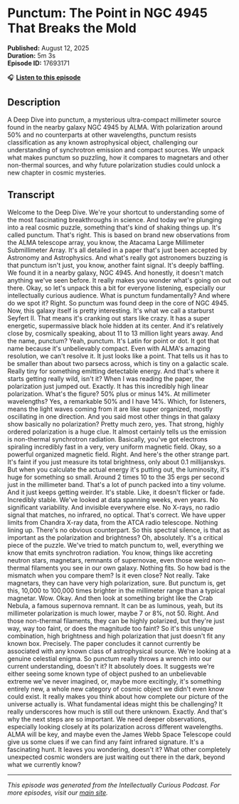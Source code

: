 # Punctum: The Point in NGC 4945 That Breaks the Mold

**Published:** August 12, 2025  
**Duration:** 5m 3s  
**Episode ID:** 17693171

🎧 **[Listen to this episode](https://intellectuallycurious.buzzsprout.com/2529712/episodes/17693171-punctum-the-point-in-ngc-4945-that-breaks-the-mold)**

## Description

A Deep Dive into punctum, a mysterious ultra-compact millimeter source found in the nearby galaxy NGC 4945 by ALMA. With polarization around 50% and no counterparts at other wavelengths, punctum resists classification as any known astrophysical object, challenging our understanding of synchrotron emission and compact sources. We unpack what makes punctum so puzzling, how it compares to magnetars and other non-thermal sources, and why future polarization studies could unlock a new chapter in cosmic mysteries.

## Transcript

Welcome to the Deep Dive. We're your shortcut to understanding some of the most fascinating breakthroughs in science. And today we're plunging into a real cosmic puzzle, something that's kind of shaking things up. It's called punctum. That's right. This is based on brand new observations from the ALMA telescope array, you know, the Atacama Large Millimeter Submillimeter Array. It's all detailed in a paper that's just been accepted by Astronomy and Astrophysics. And what's really got astronomers buzzing is that punctum isn't just, you know, another faint signal. It's deeply baffling. We found it in a nearby galaxy, NGC 4945. And honestly, it doesn't match anything we've seen before. It really makes you wonder what's going on out there. Okay, so let's unpack this a bit for everyone listening, especially our intellectually curious audience. What is punctum fundamentally? And where do we spot it? Right. So punctum was found deep in the core of NGC 4945. Now, this galaxy itself is pretty interesting. It's what we call a starburst Seyfert II. That means it's cranking out stars like crazy. It has a super energetic, supermassive black hole hidden at its center. And it's relatively close by, cosmically speaking, about 11 to 13 million light years away. And the name, punctum? Yeah, punctum. It's Latin for point or dot. It got that name because it's unbelievably compact. Even with ALMA's amazing resolution, we can't resolve it. It just looks like a point. That tells us it has to be smaller than about two parsecs across, which is tiny on a galactic scale. Really tiny for something emitting detectable energy. And that's where it starts getting really wild, isn't it? When I was reading the paper, the polarization just jumped out. Exactly. It has this incredibly high linear polarization. What's the figure? 50% plus or minus 14%. At millimeter wavelengths? Yes, a remarkable 50% and I have 14%. Which, for listeners, means the light waves coming from it are like super organized, mostly oscillating in one direction. And you said most other things in that galaxy show basically no polarization? Pretty much zero, yes. That strong, highly ordered polarization is a huge clue. It almost certainly tells us the emission is non-thermal synchrotron radiation. Basically, you've got electrons spiraling incredibly fast in a very, very uniform magnetic field. Okay, so a powerful organized magnetic field. Right. And here's the other strange part. It's faint if you just measure its total brightness, only about 0.1 millijanskys. But when you calculate the actual energy it's putting out, the luminosity, it's huge for something so small. Around 2 times 10 to the 35 ergs per second just in the millimeter band. That's a lot of punch packed into a tiny volume. And it just keeps getting weirder. It's stable. Like, it doesn't flicker or fade. Incredibly stable. We've looked at data spanning weeks, even years. No significant variability. And invisible everywhere else. No X-rays, no radio signal that matches, no infrared, no optical. That's correct. We have upper limits from Chandra X-ray data, from the ATCA radio telescope. Nothing lining up. There's no obvious counterpart. So this spectral silence, is that as important as the polarization and brightness? Oh, absolutely. It's a critical piece of the puzzle. We've tried to match punctum to, well, everything we know that emits synchrotron radiation. You know, things like accreting neutron stars, magnetars, remnants of supernovae, even those weird non-thermal filaments you see in our own galaxy. Nothing fits. So how bad is the mismatch when you compare them? Is it even close? Not really. Take magnetars, they can have very high polarization, sure. But punctum is, get this, 10,000 to 100,000 times brighter in the millimeter range than a typical magnetar. Wow. Okay. And then look at something bright like the Crab Nebula, a famous supernova remnant. It can be as luminous, yeah, but its millimeter polarization is much lower, maybe 7 or 8%, not 50. Right. And those non-thermal filaments, they can be highly polarized, but they're just way, way too faint, or does the magnitude too faint? So it's this unique combination, high brightness and high polarization that just doesn't fit any known box. Precisely. The paper concludes it cannot currently be associated with any known class of astrophysical source. We're looking at a genuine celestial enigma. So punctum really throws a wrench into our current understanding, doesn't it? It absolutely does. It suggests we're either seeing some known type of object pushed to an unbelievable extreme we've never imagined, or, maybe more excitingly, it's something entirely new, a whole new category of cosmic object we didn't even know could exist. It really makes you think about how complete our picture of the universe actually is. What fundamental ideas might this be challenging? It really underscores how much is still out there unknown. Exactly. And that's why the next steps are so important. We need deeper observations, especially looking closely at its polarization across different wavelengths. ALMA will be key, and maybe even the James Webb Space Telescope could give us some clues if we can find any faint infrared signature. It's a fascinating hunt. It leaves you wondering, doesn't it? What other completely unexpected cosmic wonders are just waiting out there in the dark, beyond what we currently know?

---
*This episode was generated from the Intellectually Curious Podcast. For more episodes, visit our [main site](https://intellectuallycurious.buzzsprout.com).*
